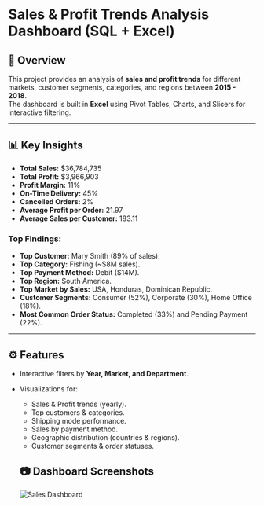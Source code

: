 # Sales & Profit Trends Analysis Dashboard (SQL + Excel)

## 📌 Overview
This project provides an analysis of **sales and profit trends** for different markets, customer segments, categories, and regions between **2015 - 2018**.  
The dashboard is built in **Excel** using Pivot Tables, Charts, and Slicers for interactive filtering.

---

## 📊 Key Insights
- **Total Sales:** $36,784,735  
- **Total Profit:** $3,966,903  
- **Profit Margin:** 11%  
- **On-Time Delivery:** 45%  
- **Cancelled Orders:** 2%  
- **Average Profit per Order:** 21.97  
- **Average Sales per Customer:** 183.11  

### Top Findings:
- **Top Customer:** Mary Smith (89% of sales).  
- **Top Category:** Fishing (~$8M sales).  
- **Top Payment Method:** Debit ($14M).  
- **Top Region:** South America.  
- **Top Market by Sales:** USA, Honduras, Dominican Republic.  
- **Customer Segments:** Consumer (52%), Corporate (30%), Home Office (18%).  
- **Most Common Order Status:** Completed (33%) and Pending Payment (22%).  

---

## ⚙️ Features
- Interactive filters by **Year, Market, and Department**.  
- Visualizations for:
  - Sales & Profit trends (yearly).  
  - Top customers & categories.  
  - Shipping mode performance.  
  - Sales by payment method.  
  - Geographic distribution (countries & regions).  
  - Customer segments & order statuses.  

  ## 📷 Dashboard Screenshots
  ![Sales Dashboard](images)

